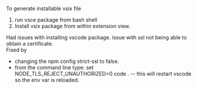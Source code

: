 To generate installable vsix file 
1. run vsce package from bash shell
2. Install vsix package from within extension view.


Had issues with installing vscode package.  issue with ssl not being able to obtain a certificate.  
Fixed by 
- changing the npm config strict-ssl to false. 
- from the command line type: 
    set NODE_TLS_REJECT_UNAUTHORIZED=0
    code . -- this will restart vscode so the env var is reloaded.
    
